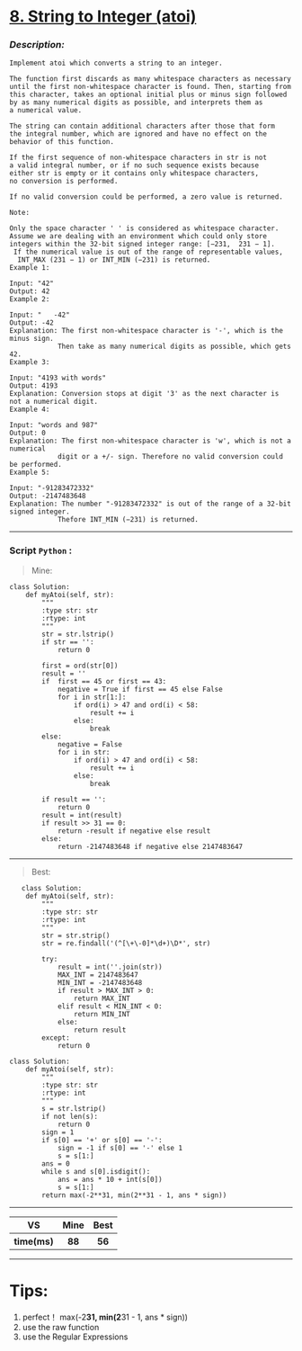 
#  **[ 8. String to Integer (atoi)](https://leetcode.com/problems/string-to-integer-atoi/description/)**

### *Description:*

    Implement atoi which converts a string to an integer.

    The function first discards as many whitespace characters as necessary 
    until the first non-whitespace character is found. Then, starting from 
    this character, takes an optional initial plus or minus sign followed 
    by as many numerical digits as possible, and interprets them as 
    a numerical value.

    The string can contain additional characters after those that form 
    the integral number, which are ignored and have no effect on the 
    behavior of this function.

    If the first sequence of non-whitespace characters in str is not 
    a valid integral number, or if no such sequence exists because 
    either str is empty or it contains only whitespace characters, 
    no conversion is performed.

    If no valid conversion could be performed, a zero value is returned.

    Note:

    Only the space character ' ' is considered as whitespace character.
    Assume we are dealing with an environment which could only store 
    integers within the 32-bit signed integer range: [−231,  231 − 1].
     If the numerical value is out of the range of representable values,
      INT_MAX (231 − 1) or INT_MIN (−231) is returned.
    Example 1:

    Input: "42"
    Output: 42
    Example 2:

    Input: "   -42"
    Output: -42
    Explanation: The first non-whitespace character is '-', which is the minus sign.
                Then take as many numerical digits as possible, which gets 42.
    Example 3:

    Input: "4193 with words"
    Output: 4193
    Explanation: Conversion stops at digit '3' as the next character is not a numerical digit.
    Example 4:

    Input: "words and 987"
    Output: 0
    Explanation: The first non-whitespace character is 'w', which is not a numerical 
                digit or a +/- sign. Therefore no valid conversion could be performed.
    Example 5:

    Input: "-91283472332"
    Output: -2147483648
    Explanation: The number "-91283472332" is out of the range of a 32-bit signed integer.
                Thefore INT_MIN (−231) is returned.
---


### Script `Python` :

> Mine:
```
class Solution:
    def myAtoi(self, str):
        """
        :type str: str
        :rtype: int
        """
        str = str.lstrip()
        if str == '':
            return 0
              
        first = ord(str[0])
        result = ''
        if  first == 45 or first == 43:
            negative = True if first == 45 else False
            for i in str[1:]:
                if ord(i) > 47 and ord(i) < 58:
                    result += i
                else:
                    break
        else:
            negative = False
            for i in str:
                if ord(i) > 47 and ord(i) < 58:
                    result += i
                else:
                    break

        if result == '':
            return 0
        result = int(result)
        if result >> 31 == 0:
            return -result if negative else result
        else:
            return -2147483648 if negative else 2147483647

```
___

                        
> Best:
```
   class Solution:
    def myAtoi(self, str):
        """
        :type str: str
        :rtype: int
        """
        str = str.strip()
        str = re.findall('(^[\+\-0]*\d+)\D*', str)

        try:
            result = int(''.join(str))
            MAX_INT = 2147483647
            MIN_INT = -2147483648
            if result > MAX_INT > 0:
                return MAX_INT
            elif result < MIN_INT < 0:
                return MIN_INT
            else:
                return result
        except:
            return 0

```
```
class Solution:
    def myAtoi(self, str):
        """
        :type str: str
        :rtype: int
        """
        s = str.lstrip()
        if not len(s):
            return 0
        sign = 1
        if s[0] == '+' or s[0] == '-':
            sign = -1 if s[0] == '-' else 1
            s = s[1:]
        ans = 0
        while s and s[0].isdigit():
            ans = ans * 10 + int(s[0])
            s = s[1:]
        return max(-2**31, min(2**31 - 1, ans * sign))
```
___
 

<table>
  <tr>
    <th>VS</th>
    <th>Mine</th>
    <th>Best</th>
  </tr>
    <tr>
    <th>time(ms)</th>
    <th>88</th>
    <th>56</th>
  </tr>
<table>

___

# Tips:
1. perfect！  max(-2**31, min(2**31 - 1, ans * sign))
2. use the raw function 
3. use the Regular Expressions




        
